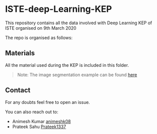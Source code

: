 # ISTE-deep-Learning-KEP
This repository contains all the data involved with Deep Learning KEP of ISTE organised on 9th March 2020

The repo is organised as follows:

## Materials
All the material used during the KEP is included in this folder.

> Note: The image segmentation example can be found [here](https://www.tensorflow.org/tutorials/images/segmentation)



## Contact
For any doubts feel free to open an issue.

You can also reach out to:

* Animesh Kumar [animeshk08](https://github.com/animeshk08)
* Prateek Sahu [Prateek1337](https://github.com/Prateek1337)
